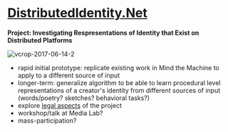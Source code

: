 # [DistributedIdentity.Net](http://distributedidentity.net)
**Project: Investigating Respresentations of Identity that Exist on Distributed Platforms**

![vcrop-2017-06-14-2](https://user-images.githubusercontent.com/2357755/27161914-632bd772-514c-11e7-8edb-6c0da912ae64.jpg)



* rapid initial prototype: replicate existing work in Mind the Machine to apply to a different source of input
* longer-term: generalize algorithm to be able to learn procedural level representations of a creator's identity from different sources of input (words/poetry? sketches? behavioral tasks?) 
* explore [legal aspects](https://github.com/mitmedialab/DistributedIdentity/tree/master/docs/Legal) of the project
* workshop/talk at Media Lab?  
* mass-participation? 
